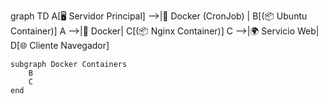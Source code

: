 graph TD
    A[🖥️ Servidor Principal] -->|🐳 Docker (CronJob) | B[(📦 Ubuntu Container)]
    A -->|🐳 Docker| C[(📦 Nginx Container)]
    C -->|🌍 Servicio Web| D[🌐 Cliente Navegador]
    

    subgraph Docker Containers
        B
        C
    end